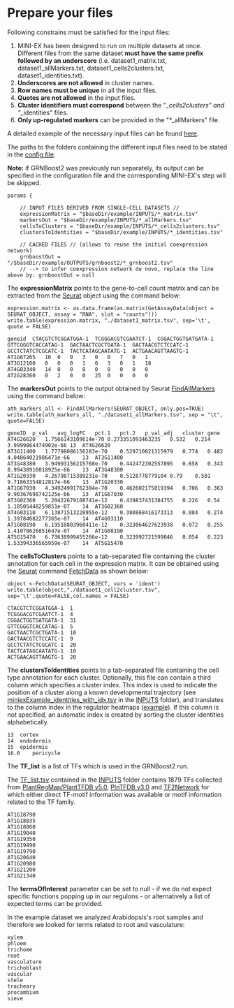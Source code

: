 # Prepare your files

Following constrains must be satisfied for the input files:
1. MINI-EX has been designed to run on multiple datasets at once. Different files from the same dataset **must have the same prefix followed by an underscore** (i.e. dataset1_matrix.txt, dataset1_allMarkers.txt, dataset1_cells2clusters.txt, dataset1_identities.txt).
2. **Underscores are not allowed** in cluster names.
3. **Row names must be unique** in all the input files.
4. **Quotes are not allowed** in the input files.
5. **Cluster identifiers must correspond** between the "*_cells2clusters" and "*_identities" files.
6. **Only up-regulated markers** can be provided in the "*_allMarkers" file.

A detailed example of the necessary input files can be found [here](/example/).  
  
The paths to the folders containing the different input files need to be stated in the [config file](/docs/configuration.md).  

**Note:** if GRNBoost2 was previously run separately, its output can be specified in the configuration file and the corresponding MINI-EX's step will be skipped.   
```
params {

    // INPUT FILES DERIVED FROM SINGLE-CELL DATASETS //
    expressionMatrix = "$baseDir/example/INPUTS/*_matrix.tsv"
    markersOut = "$baseDir/example/INPUTS/*_allMarkers.tsv"
    cellsToClusters = "$baseDir/example/INPUTS/*_cells2clusters.tsv"
    clustersToIdentities = "$baseDir/example/INPUTS/*_identities.tsv"
    
    // CACHED FILES // (allows to reuse the initial coexpression network)
    grnboostOut = "/$baseDir/example/OUTPUTS/grnboost2/*_grnboost2.tsv" 
    // --> to infer coexpression network de novo, replace the line above by: grnboostOut = null
```

The **expressionMatrix** points to the gene-to-cell count matrix and can be extracted from the [Seurat](https://satijalab.org/seurat/) object using the command below:

```
expression.matrix <- as.data.frame(as.matrix(GetAssayData(object = SEURAT_OBJECT, assay = "RNA", slot = "counts")))
write.table(expression.matrix, "./dataset1_matrix.tsv", sep='\t', quote = FALSE)
```

```
geneid	CTACGTCTCGGATGGA-1	TCGGGACGTCGAATCT-1	CGGACTGGTGATGATA-1	GTTCGGGTCACCATAG-1	GACTAACTCGCTGATA-1	GACTAACGTCTCCATC-1	GCCTCTATCTCGCATC-1	TACTCATAGCAATATG-1	ACTGAACAGTTAAGTG-1
AT1G67265	10	0	0	3	0	0	7	0	1
AT3G12100	0	0	0	1	0	3	0	1	18
AT4G03340	14	0	0	0	0	0	0	0	0
AT2G28360	0	2	0	0	25	0	0	0	0
```

The **markersOut** points to the output obtained by Seurat [FindAllMarkers](https://www.rdocumentation.org/packages/Seurat/versions/3.1.2/topics/FindAllMarkers) using the command below:  

```
ath_markers_all <- FindAllMarkers(SEURAT_OBJECT, only.pos=TRUE)
write.table(ath_markers_all, "./dataset1_allMarkers.tsv", sep = "\t", quote=FALSE)
```

```
geneID	p_val	avg_logFC	pct.1	pct.2	p_val_adj	cluster	gene
AT4G26620	1.7566143109614e-70	0.273351093463235	0.532	0.214	3.9999864474902e-66	13	AT4G26620
AT3G11400	1.77798086156283e-70	0.529710021315979	0.774	0.482	4.04864021986471e-66	13	AT3G11400
AT3G48380	3.94993156215768e-70	0.442472302557895	0.658	0.343	8.99438916018925e-66	13	AT3G48380
AT1G20330	4.26798715389231e-70	0.5128778779104	0.79	0.501	9.71863354812817e-66	13	AT1G20330
AT1G67030	4.34924991762384e-70	0.462602175019394	0.706	0.363	9.90367698742125e-66	13	AT1G67030
AT3G02360	5.20422679108741e-12	0.439837431384755	0.226	0.54	1.18505448259851e-07	14	AT3G02360
AT4G03110	6.13871513228955e-12	0.380868416173313	0.084	0.274	1.39784682277365e-07	14	AT4G03110
AT1G08190	6.19518803968411e-12	0.323064627623938	0.072	0.255	1.41070626851647e-07	14	AT1G08190
AT5G15470	6.73638999455266e-12	0.323992721599046	0.054	0.223	1.53394336565959e-07	14	AT5G15470
```

The **cellsToClusters** points to a tab-separated file containing the cluster annotation for each cell in the expression matrix. It can be obtained using the [Seurat](https://satijalab.org/seurat/) command [FetchData](https://www.rdocumentation.org/packages/Seurat/versions/3.1.2/topics/FetchData) as shown below:  

```
object <-FetchData(SEURAT_OBJECT, vars = 'ident')
write.table(object,"./dataset1_cell2cluster.tsv", sep='\t',quote=FALSE,col.names = FALSE) 
```

```
CTACGTCTCGGATGGA-1	1
TCGGGACGTCGAATCT-1	4
CGGACTGGTGATGATA-1	31
GTTCGGGTCACCATAG-1	5
GACTAACTCGCTGATA-1	10
GACTAACGTCTCCATC-1	9
GCCTCTATCTCGCATC-1	20
TACTCATAGCAATATG-1	10
ACTGAACAGTTAAGTG-1	20
```

The **clustersToIdentities** points to a tab-separated file containing the cell type annotation for each cluster. Optionally, this file can contain a third column which specifies a cluster index. This index is used to indicate the position of a cluster along a known developmental trajectory (see [miniexExample_identities_with_idx.tsv](/example/INPUTS/miniexExample_identities_with_idx.tsv) in the [INPUTS](/example/INPUTS) folder), and translates to the column index in the regulator heatmaps ([example](/example/OUTPUTS/figures/miniexExample_regmap_8.svg)). If this column is not specified, an automatic index is created by sorting the cluster identities alphabetically.

```
13	cortex
14	endodermis
15	epidermis
16.0	pericycle
```

The **TF_list** is a list of TFs which is used in the GRNBoost2 run.  
  
The [TF_list.tsv](/example/INPUTS/TF_list.tsv) contained in the [INPUTS](/example/INPUTS) folder contains 1879 TFs collected from [PlantRegMap/PlantTFDB v5.0](http://planttfdb.gao-lab.org/), [PlnTFDB v3.0](http://plntfdb.bio.uni-potsdam.de/v3.0/) and [TF2Network](http://bioinformatics.psb.ugent.be/webtools/TF2Network/) for which either direct TF-motif information was available or motif information related to the TF family.

```
AT1G18790
AT1G18835
AT1G18860
AT1G19040
AT1G19350
AT1G19490
AT1G19790
AT1G20640
AT1G20980
AT1G21200
AT1G21340
```

The **termsOfInterest** parameter can be set to null - if we do not expect specific functions popping up in our regulons - or alternatively a list of expected terms can be provided.  
  
In the example dataset we analyzed Arabidopsis's root samples and therefore we looked for terms related to root and vasculature:

```
xylem
phloem
trichome
root 
vasculature
trichoblast
vascular
stele
tracheary
procambium
sieve
```
